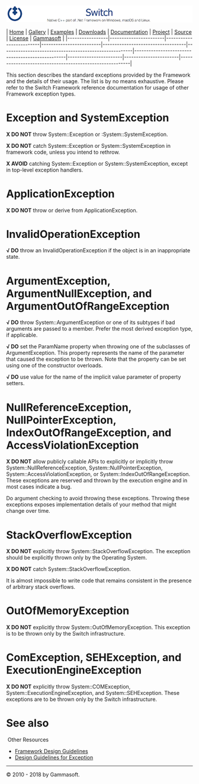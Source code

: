 ![Switch Header](Pictures/SwitchNativeC++port.png)

| [Home](Home.md) | [Gallery](Gallery.md) | [Examples](Examples.md) | [Downloads](Downloads.md) | [Documentation](Documentation.md) | [Project](https://sourceforge.net/projects/switchpro) | [Source](https://github.com/gammasoft71/switch) | [License](License.md) | [Gammasoft](https://gammasoft71.wixsite.com/gammasoft) |
|-----------------|-----------------------|-------------------------|-------------------------|-----------------------------------|-------------------------------------------------------|-------------------------------------------------|-----------------------|-----------------------|---------------------------------------------------------|

This section describes the standard exceptions provided by the Framework and the details of their usage. The list is by no means exhaustive. Please refer to the Switch Framework reference documentation for usage of other Framework exception types.

# Exception and SystemException

**X DO NOT** throw System::Exception or :System::SystemException.

**X DO NOT** catch System::Exception or System::SystemException in framework code, unless you intend to rethrow.

**X AVOID** catching System::Exception or System::SystemException, except in top-level exception handlers.

# ApplicationException

**X DO NOT** throw or derive from ApplicationException.

# InvalidOperationException

**√ DO** throw an InvalidOperationException if the object is in an inappropriate state.

# ArgumentException, ArgumentNullException, and ArgumentOutOfRangeException

**√ DO** throw System::ArgumentException or one of its subtypes if bad arguments are passed to a member. Prefer the most derived exception type, if applicable.

**√ DO** set the ParamName property when throwing one of the subclasses of ArgumentException.
This property represents the name of the parameter that caused the exception to be thrown. Note that the property can be set using one of the constructor overloads.

**√ DO** use value for the name of the implicit value parameter of property setters.

# NullReferenceException, NullPointerException, IndexOutOfRangeException, and AccessViolationException

**X DO NOT** allow publicly callable APIs to explicitly or implicitly throw System::NullReferenceException, System::NullPointerException, System::AccessViolationException, or System::IndexOutOfRangeException. These exceptions are reserved and thrown by the execution engine and in most cases indicate a bug.

Do argument checking to avoid throwing these exceptions. Throwing these exceptions exposes implementation details of your method that might change over time.

# StackOverflowException

**X DO NOT** explicitly throw System::StackOverflowException. The exception should be explicitly thrown only by the Operating System.

**X DO NOT** catch System::StackOverflowException.

It is almost impossible to write code that remains consistent in the presence of arbitrary stack overflows.

# OutOfMemoryException

**X DO NOT** explicitly throw System::OutOfMemoryException. This exception is to be thrown only by the Switch infrastructure.

# ComException, SEHException, and ExecutionEngineException

**X DO NOT** explicitly throw System::COMException, System::ExecutionEngineException, and System::SEHException. These exceptions are to be thrown only by the Switch infrastructure.

# See also
​
Other Resources

* [Framework Design Guidelines](FrameworkDesignGuidelines.md)
* [Design Guidelines for Exception](DesignGuidelinesForException.md)

______________________________________________________________________________________________

© 2010 - 2018 by Gammasoft.
